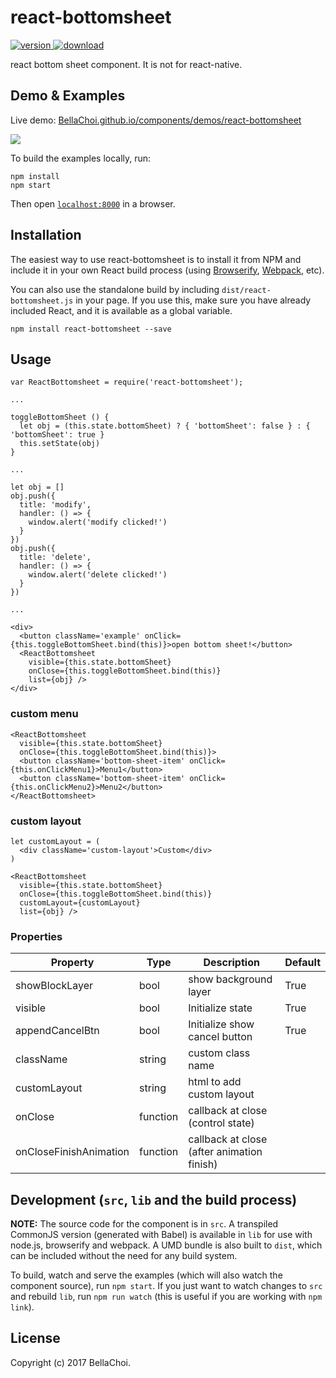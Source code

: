 # react-bottomsheet

[![version](https://img.shields.io/npm/v/react-bottomsheet.svg) ![download](https://img.shields.io/npm/dm/react-bottomsheet.svg)](https://www.npmjs.com/package/react-bottomsheet)

react bottom sheet component. It is not for react-native.

## Demo & Examples

Live demo: [BellaChoi.github.io/components/demos/react-bottomsheet](http://BellaChoi.github.io/react-bottomsheet/)

![](https://zippy.gfycat.com/RigidApprehensiveHake.gif)

To build the examples locally, run:

```
npm install
npm start
```

Then open [`localhost:8000`](http://localhost:8000) in a browser.


## Installation

The easiest way to use react-bottomsheet is to install it from NPM and include it in your own React build process (using [Browserify](http://browserify.org), [Webpack](http://webpack.github.io/), etc).

You can also use the standalone build by including `dist/react-bottomsheet.js` in your page. If you use this, make sure you have already included React, and it is available as a global variable.

```
npm install react-bottomsheet --save
```


## Usage

```
var ReactBottomsheet = require('react-bottomsheet');

...

toggleBottomSheet () {
  let obj = (this.state.bottomSheet) ? { 'bottomSheet': false } : { 'bottomSheet': true }
  this.setState(obj)
}

...

let obj = []
obj.push({
  title: 'modify',
  handler: () => {
    window.alert('modify clicked!')
  }
})
obj.push({
  title: 'delete',
  handler: () => {
    window.alert('delete clicked!')
  }
})

...

<div>
  <button className='example' onClick={this.toggleBottomSheet.bind(this)}>open bottom sheet!</button>
  <ReactBottomsheet
    visible={this.state.bottomSheet}
    onClose={this.toggleBottomSheet.bind(this)}
    list={obj} />
</div>
```

### custom menu

```
<ReactBottomsheet
  visible={this.state.bottomSheet}
  onClose={this.toggleBottomSheet.bind(this)}>
  <button className='bottom-sheet-item' onClick={this.onClickMenu1}>Menu1</button>
  <button className='bottom-sheet-item' onClick={this.onClickMenu2}>Menu2</button>
</ReactBottomsheet>
```

### custom layout

```
let customLayout = (
  <div className='custom-layout'>Custom</div>
)

<ReactBottomsheet
  visible={this.state.bottomSheet}
  onClose={this.toggleBottomSheet.bind(this)}
  customLayout={customLayout}
  list={obj} />
```

### Properties

|    Property    | Type |          Description          | Default |
| -------------  | ---- |          -----------          | ------- |
| showBlockLayer | bool | show background layer | True |
| visible | bool | Initialize state | True |
| appendCancelBtn | bool | Initialize show cancel button | True |
| className | string | custom class name |  |
| customLayout | string | html to add custom layout |  |
| onClose | function | callback at close (control state) |  |
| onCloseFinishAnimation | function | callback at close (after animation finish) |  |


## Development (`src`, `lib` and the build process)

**NOTE:** The source code for the component is in `src`. A transpiled CommonJS version (generated with Babel) is available in `lib` for use with node.js, browserify and webpack. A UMD bundle is also built to `dist`, which can be included without the need for any build system.

To build, watch and serve the examples (which will also watch the component source), run `npm start`. If you just want to watch changes to `src` and rebuild `lib`, run `npm run watch` (this is useful if you are working with `npm link`).

## License

Copyright (c) 2017 BellaChoi.

